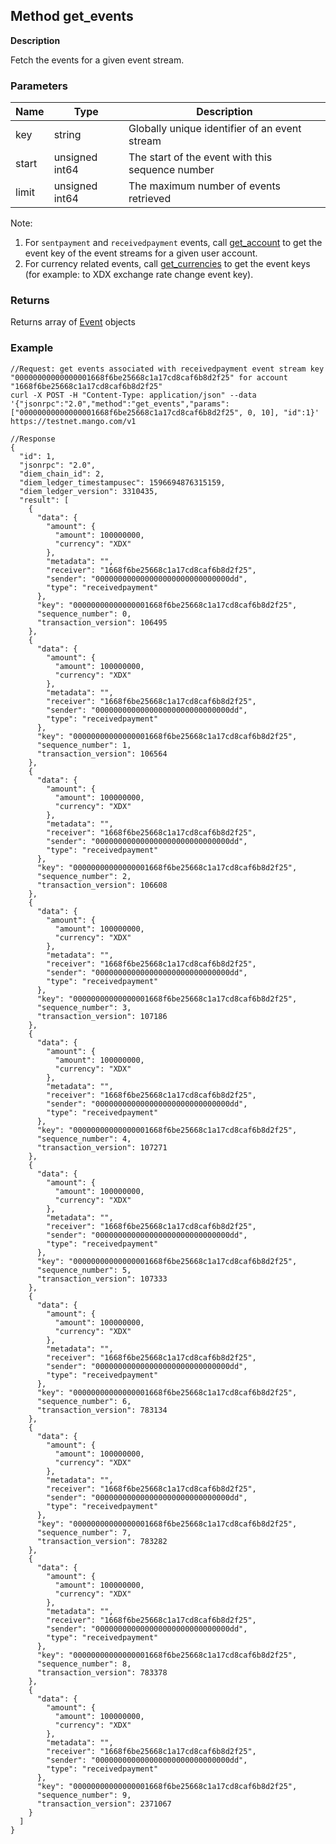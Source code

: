 ## Method get_events

**Description**

Fetch the events for a given event stream.


### Parameters


| Name           | Type           | Description                                                   |
|----------------|----------------|---------------------------------------------------------------|
| key            | string         | Globally unique identifier of an event stream                 |
| start          | unsigned int64 | The start of the event with this sequence number              |
| limit          | unsigned int64 | The maximum number of events retrieved                        |

Note:
1. For `sentpayment` and `receivedpayment` events, call [get_account](method_get_account.md) to get the event key of the event streams for a given user account.
2. For currency related events, call [get_currencies](method_get_currencies.md) to get the event keys (for example: to XDX exchange rate change event key).


### Returns

Returns array of [Event](type_event.md) objects


### Example


```
//Request: get events associated with receivedpayment event stream key "00000000000000001668f6be25668c1a17cd8caf6b8d2f25" for account "1668f6be25668c1a17cd8caf6b8d2f25"
curl -X POST -H "Content-Type: application/json" --data '{"jsonrpc":"2.0","method":"get_events","params": ["00000000000000001668f6be25668c1a17cd8caf6b8d2f25", 0, 10], "id":1}' https://testnet.mango.com/v1

//Response
{
  "id": 1,
  "jsonrpc": "2.0",
  "diem_chain_id": 2,
  "diem_ledger_timestampusec": 1596694876315159,
  "diem_ledger_version": 3310435,
  "result": [
    {
      "data": {
        "amount": {
          "amount": 100000000,
          "currency": "XDX"
        },
        "metadata": "",
        "receiver": "1668f6be25668c1a17cd8caf6b8d2f25",
        "sender": "000000000000000000000000000000dd",
        "type": "receivedpayment"
      },
      "key": "00000000000000001668f6be25668c1a17cd8caf6b8d2f25",
      "sequence_number": 0,
      "transaction_version": 106495
    },
    {
      "data": {
        "amount": {
          "amount": 100000000,
          "currency": "XDX"
        },
        "metadata": "",
        "receiver": "1668f6be25668c1a17cd8caf6b8d2f25",
        "sender": "000000000000000000000000000000dd",
        "type": "receivedpayment"
      },
      "key": "00000000000000001668f6be25668c1a17cd8caf6b8d2f25",
      "sequence_number": 1,
      "transaction_version": 106564
    },
    {
      "data": {
        "amount": {
          "amount": 100000000,
          "currency": "XDX"
        },
        "metadata": "",
        "receiver": "1668f6be25668c1a17cd8caf6b8d2f25",
        "sender": "000000000000000000000000000000dd",
        "type": "receivedpayment"
      },
      "key": "00000000000000001668f6be25668c1a17cd8caf6b8d2f25",
      "sequence_number": 2,
      "transaction_version": 106608
    },
    {
      "data": {
        "amount": {
          "amount": 100000000,
          "currency": "XDX"
        },
        "metadata": "",
        "receiver": "1668f6be25668c1a17cd8caf6b8d2f25",
        "sender": "000000000000000000000000000000dd",
        "type": "receivedpayment"
      },
      "key": "00000000000000001668f6be25668c1a17cd8caf6b8d2f25",
      "sequence_number": 3,
      "transaction_version": 107186
    },
    {
      "data": {
        "amount": {
          "amount": 100000000,
          "currency": "XDX"
        },
        "metadata": "",
        "receiver": "1668f6be25668c1a17cd8caf6b8d2f25",
        "sender": "000000000000000000000000000000dd",
        "type": "receivedpayment"
      },
      "key": "00000000000000001668f6be25668c1a17cd8caf6b8d2f25",
      "sequence_number": 4,
      "transaction_version": 107271
    },
    {
      "data": {
        "amount": {
          "amount": 100000000,
          "currency": "XDX"
        },
        "metadata": "",
        "receiver": "1668f6be25668c1a17cd8caf6b8d2f25",
        "sender": "000000000000000000000000000000dd",
        "type": "receivedpayment"
      },
      "key": "00000000000000001668f6be25668c1a17cd8caf6b8d2f25",
      "sequence_number": 5,
      "transaction_version": 107333
    },
    {
      "data": {
        "amount": {
          "amount": 100000000,
          "currency": "XDX"
        },
        "metadata": "",
        "receiver": "1668f6be25668c1a17cd8caf6b8d2f25",
        "sender": "000000000000000000000000000000dd",
        "type": "receivedpayment"
      },
      "key": "00000000000000001668f6be25668c1a17cd8caf6b8d2f25",
      "sequence_number": 6,
      "transaction_version": 783134
    },
    {
      "data": {
        "amount": {
          "amount": 100000000,
          "currency": "XDX"
        },
        "metadata": "",
        "receiver": "1668f6be25668c1a17cd8caf6b8d2f25",
        "sender": "000000000000000000000000000000dd",
        "type": "receivedpayment"
      },
      "key": "00000000000000001668f6be25668c1a17cd8caf6b8d2f25",
      "sequence_number": 7,
      "transaction_version": 783282
    },
    {
      "data": {
        "amount": {
          "amount": 100000000,
          "currency": "XDX"
        },
        "metadata": "",
        "receiver": "1668f6be25668c1a17cd8caf6b8d2f25",
        "sender": "000000000000000000000000000000dd",
        "type": "receivedpayment"
      },
      "key": "00000000000000001668f6be25668c1a17cd8caf6b8d2f25",
      "sequence_number": 8,
      "transaction_version": 783378
    },
    {
      "data": {
        "amount": {
          "amount": 100000000,
          "currency": "XDX"
        },
        "metadata": "",
        "receiver": "1668f6be25668c1a17cd8caf6b8d2f25",
        "sender": "000000000000000000000000000000dd",
        "type": "receivedpayment"
      },
      "key": "00000000000000001668f6be25668c1a17cd8caf6b8d2f25",
      "sequence_number": 9,
      "transaction_version": 2371067
    }
  ]
}

```
